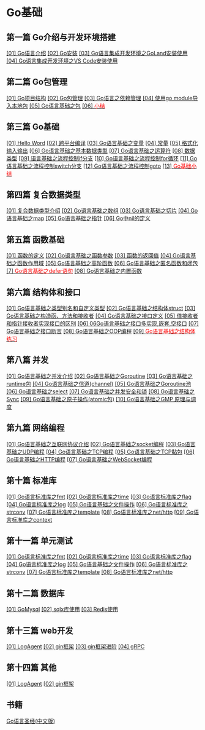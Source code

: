 # Go基础


## 第一篇    Go介绍与开发环境搭建

[[01]   Go语言介绍](https://www.cnblogs.com/randysun/p/15359475.html, "Go语言介绍")
[[02]   Go安装](https://www.cnblogs.com/randysun/p/15395706.html, "Go安装")
[[03]   Go语言集成开发环境之GoLand安装使用](https://www.cnblogs.com/randysun/p/15396074.html, "Go语言集成开发环境之GoLand安装使用")
[[04]   Go语言集成开发环境之VS Code安装使用](https://www.cnblogs.com/randysun/p/15396080.html, "Go语言集成开发环境之VS Code安装使用")

## 第二篇    Go包管理

[[01]   Go项目结构](https://www.cnblogs.com/randysun/p/15399853.html, "Go项目结构")
[[02]   Go包管理](https://www.cnblogs.com/randysun/p/15399862.html, "Go包管理")
[[03]   Go语言之依赖管理](https://www.cnblogs.com/randysun/p/15399892.html, "03Go语言之依赖管理")
[[04]   使用go module导入本地包](https://www.cnblogs.com/randysun/p/15399911.html, "使用go module导入本地包")
[[05]   Go语言基础之包](https://www.cnblogs.com/randysun/p/15518618.html, "Go语言基础之包")
[[06]   <span style='color:red'>小结
</span>](https://www.cnblogs.com/randysun/p/11637098.html, "小结")

## 第三篇  Go基础
[[01]   Hello Word](https://www.cnblogs.com/randysun/p/15400448.html, "Hello Word")
[[02]   跨平台编译](https://www.cnblogs.com/randysun/p/15400468.html, "跨平台编译")
[[03]   Go语言基础之变量](https://www.cnblogs.com/randysun/p/15400504.html, "Go语言基础之变量")
[[04]   常量](https://www.cnblogs.com/randysun/p/15404617.html, "常量")
[[05]   格式化输入输出](https://www.cnblogs.com/randysun/p/15404723.html, "格式化输入输出")
[[06]   Go语言基础之基本数据类型](https://www.cnblogs.com/randysun/p/15409091.html, "Go语言基础之基本数据类型")
[[07]   Go语言基础之运算符](https://www.cnblogs.com/randysun/p/15409143.html, "Go语言基础之运算符")
[[08]   数据类型](https://www.cnblogs.com/randysun/p/12194366.html, "数据类型")
[[09]   语言基础之流程控制if分支](https://www.cnblogs.com/randysun/p/15409392.html, "语言基础之流程控制if分支")
[[10]   Go语言基础之流程控制for循环](https://www.cnblogs.com/randysun/p/15409398.html, "Go语言基础之流程控制for循环")
[[11]   Go语言基础之流程控制switch分支](https://www.cnblogs.com/randysun/p/15409435.html, "Go语言基础之流程控制switch分支")
[[12]   Go语言基础之流程控制goto](https://www.cnblogs.com/randysun/p/15409444.html, "Go语言基础之流程控制goto")
[[13]   <span style='color:red'>Go基础小结</span>](https://www.cnblogs.com/randysun/p/12219064.html, "Python基础小结")

## 第四篇 复合数据类型
[[01]   复合数据类型介绍](https://www.cnblogs.com/randysun/p/15412681.html, "复合数据类型介绍")
[[02]   Go语言基础之数组](https://i.cnblogs.com/posts/edit-done;postId=15412861, "Go语言基础之数组")
[[03]   Go语言基础之切片](https://www.cnblogs.com/randysun/p/15414032.html, "Go语言基础之切片")
[[04]   Go语言基础之map](https://www.cnblogs.com/randysun/p/15414218.html, "Go语言基础之map")
[[05]   Go语言基础之指针](https://www.cnblogs.com/randysun/p/15417151.html, "Go语言基础之指针Go中nil的定义")
[[06]   Go中nil的定义](https://www.cnblogs.com/randysun/p/15412793.html, "Go中nil的定义")

## 第五篇 函数基础

[[01]   函数的定义](https://www.cnblogs.com/randysun/p/15414267.html, "函数的定义")
[[02]   Go语言基础之函数参数](https://www.cnblogs.com/randysun/p/15414311.html, "Go语言基础之函数参数")
[[03]   函数的返回值](https://www.cnblogs.com/randysun/p/15414321.html, "函数的返回值")
[[04]   Go语言基础之函数作用域](https://www.cnblogs.com/randysun/p/15414393.html, "Go语言基础之函数作用域")
[[05]   Go语言基础之高阶函数](https://www.cnblogs.com/randysun/p/15414485.html, "Go语言基础之高阶函数")
[[06]   Go语言基础之匿名函数和闭包](https://www.cnblogs.com/randysun/p/15415539.html, "Go语言基础之匿名函数和闭包")
[[7]   <span style='color:red'>Go语言基础之defer语句</span>](https://www.cnblogs.com/randysun/p/15415579.html, "Go语言基础之defer语句")
[[08]   Go语言基础之内置函数](https://www.cnblogs.com/randysun/p/15415600.html, "Go语言基础之内置函数")

## 第六篇 结构体和接口
[[01]   Go语言基础之类型别名和自定义类型](https://www.cnblogs.com/randysun/p/11360006.html, "Go语言基础之类型别名和自定义类型")
[[02]   Go语言基础之结构体struct](https://www.cnblogs.com/randysun/p/15417504.html, "Go语言基础之结构体struct")
[[03]   Go语言基础之构造函、方法和接收者](https://www.cnblogs.com/randysun/p/15417602.html, "Go语言基础之构造函、方法和接收者")
[[04]   Go语言基础之接口定义](https://www.cnblogs.com/randysun/p/15496477.html, "Go语言基础之接口定义")
[[05]   值接收者和指针接收者实现接口的区别](https://www.cnblogs.com/randysun/p/15496534.html, "值接收者和指针接收者实现接口的区别")
[[06]   06Go语言基础之接口多实现,嵌套,空接口](https://www.cnblogs.com/randysun/p/15496627.html, "06Go语言基础之接口多实现,嵌套,空接口")
[[07]   Go语言基础之接口断言](https://www.cnblogs.com/randysun/p/15497222.html, "Go语言基础之接口断言")
[[08]   Go语言基础之OOP编程](https://www.baidu.com, "Go语言基础之OOP编程")
[[09]   <span style='color:red'>Go语言基础之结构体练习</span>](https://www.cnblogs.com/randysun/p/15518346.html, "Go语言基础之结构体练习")

## 第八篇 并发
[[01]   Go语言基础之并发介绍](https://www.cnblogs.com/randysun/p/15519980.html, "Go语言基础之并发介绍")
[[02]    Go语言基础之Goroutine](https://www.cnblogs.com/randysun/p/15519986.html, " Go语言基础之Goroutine")
[[03]   Go语言基础之runtime包](https://www.cnblogs.com/randysun/p/15519995.html, "Go语言基础之runtime包")
[[04]   Go语言基础之信道(channel)](https://www.cnblogs.com/randysun/p/15520042.html, "Go语言基础之信道(channel)")
[[05]   Go语言基础之Goroutine池](https://www.cnblogs.com/randysun/p/11368133.html, "Go语言基础之Goroutine池")
[[06]   Go语言基础之select](https://www.cnblogs.com/randysun/p/15520053.html, "Go语言基础之select")
[[07]   Go语言基础之并发安全和锁](https://www.cnblogs.com/randysun/p/15520063.html, "Go语言基础之并发安全和锁")
[[08]    Go语言基础之Sync](https://www.cnblogs.com/randysun/p/15520065.html, " Go语言基础之Sync")
[[09]   Go语言基础之原子操作(atomic包)](https://www.cnblogs.com/randysun/p/15520068.html, "Go语言基础之原子操作(atomic包)")
[[10]   Go语言基础之GMP 原理与调度](https://www.cnblogs.com/randysun/p/15520073.html, "Go语言基础之GMP 原理与调度")

## 第九篇 网络编程
[[01]   Go语言基础之互联网协议介绍](https://www.cnblogs.com/randysun/p/15522051.html "Go语言基础之互联网协议介绍")
[[02]   Go语言基础之socket编程](https://www.cnblogs.com/randysun/p/15522070.html, "Go语言基础之socket编程")
[[03]   Go语言基础之UDP编程](https://www.cnblogs.com/randysun/p/15522080.html, "Go语言基础之UDP编程")
[[04]   Go语言基础之TCP编程](https://www.cnblogs.com/randysun/p/15522087.html, "Go语言基础之TCP编程")
[[05]   Go语言基础之TCP黏包](https://www.cnblogs.com/randysun/p/15522105.html, "Go语言基础之TCP黏包")
[[06]   Go语言基础之HTTP编程](https://www.cnblogs.com/randysun/p/15522109.html, "Go语言基础之HTTP编程")
[[07]   Go语言基础之WebSocket编程](https://www.cnblogs.com/randysun/p/15522119.html, "Go语言基础之WebSocket编程")

## 第十篇 标准库

[[01]   Go语言标准库之fmt](https://www.cnblogs.com/randysun/p/15522051.html "Go语言标准库之fmt")
[[02]   Go语言标准库之time](https://www.cnblogs.com/randysun/p/15890717.html, "Go语言标准库之time")
[[03]   Go语言标准库之flag](https://www.cnblogs.com/randysun/p/15890719.html, "Go语言标准库之flag")
[[04]   Go语言标准库之log](https://www.cnblogs.com/randysun/p/15890771.html, "Go语言标准库之log")
[[05]   Go语言基础之文件操作](https://www.cnblogs.com/randysun/p/15891239.html, "Go语言基础之文件操作")
[[06]   Go语言标准库之strconv](https://www.cnblogs.com/randysun/p/15894965.html, "Go语言标准库之strconv")
[[07]   Go语言标准库之template](https://www.cnblogs.com/randysun/p/15621862.html, "Go语言标准库之template")
[[08]   Go语言标准库之net/http](https://www.cnblogs.com/randysun/p/15895018.html, "Go语言标准库之net/http")
[[09]   Go语言标准库之context](https://www.cnblogs.com/randysun/p/15925816.html, "Go语言标准库之context")



## 第十一篇 单元测试

[[01]   Go语言标准库之fmt](https://www.cnblogs.com/randysun/p/15522051.html "Go语言标准库之fmt")
[[02]   Go语言标准库之time](https://www.cnblogs.com/randysun/p/15890717.html, "Go语言标准库之time")
[[03]   Go语言标准库之flag](https://www.cnblogs.com/randysun/p/15890719.html, "Go语言标准库之flag")
[[04]   Go语言标准库之log](https://www.cnblogs.com/randysun/p/15890771.html, "Go语言标准库之log")
[[05]   Go语言基础之文件操作](https://www.cnblogs.com/randysun/p/15891239.html, "Go语言基础之文件操作")
[[06]   Go语言标准库之strconv](https://www.cnblogs.com/randysun/p/15894965.html, "Go语言标准库之strconv")
[[07]   Go语言标准库之template](https://www.cnblogs.com/randysun/p/15621862.html, "Go语言标准库之template")
[[08]   Go语言标准库之net/http](https://www.cnblogs.com/randysun/p/15895018.html, "Go语言标准库之net/http")


## 第十二篇 数据库

[[01]   GoMysql](https://www.cnblogs.com/randysun/p/15890197.html "GoMysql")
[[02]   sqlx库使用](https://www.cnblogs.com/randysun/p/15890212.html, "sqlx库使用")
[[03]   Redis使用](https://www.cnblogs.com/randysun/p/15890217.html, "Go语言基础之UDP编程")

## 第十三篇 web开发

[[01]   LogAgent](https://www.cnblogs.com/randysun/p/15676020.html "LogAgent")
[[02]   gin框架](https://www.cnblogs.com/randysun/p/15621862.html, " gin框架")
[[03]   gin框架进阶](https://www.cnblogs.com/randysun/p/15841359.html, " gin框架j进阶")
[[04]   gRPC](https://www.cnblogs.com/randysun/p/15841359.html, "gRPC")

## 第十四篇 其他

[[01]   LogAgent](https://www.cnblogs.com/randysun/p/15676020.html "LogAgent")
[[02]   gin框架](https://www.cnblogs.com/randysun/p/15621862.html, " gin框架")

## 书籍

[Go语言圣经(中文版)](https://www.kancloud.cn/lbb4511/gopl/1107803)